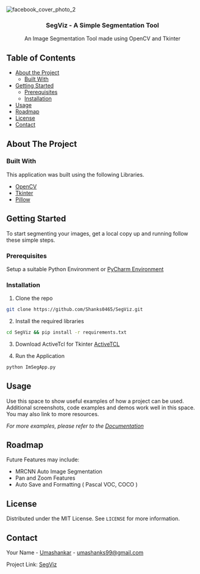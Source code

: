 
![facebook_cover_photo_2](https://user-images.githubusercontent.com/48712410/95494985-651f8c00-09bc-11eb-8d6d-e1b169271be6.png)
<br />
<p align="center">

  <h3 align="center">SegViz -  A Simple Segmentation Tool</h3>

  <p align="center">
    An Image Segmentation Tool made using OpenCV and Tkinter
  </p>
</p>



<!-- TABLE OF CONTENTS -->
## Table of Contents

* [About the Project](#about-the-project)
  * [Built With](#built-with)
* [Getting Started](#getting-started)
  * [Prerequisites](#prerequisites)
  * [Installation](#installation)
* [Usage](#usage)
* [Roadmap](#roadmap)
* [License](#license)
* [Contact](#contact)




<!-- ABOUT THE PROJECT -->
## About The Project



### Built With
This application was built using the following Libraries.
* [OpenCV](https://opencv.org/)
* [Tkinter](https://docs.python.org/3/library/tkinter.html)
* [Pillow](https://pillow.readthedocs.io/en/3.0.x/handbook/tutorial.html)



<!-- GETTING STARTED -->
## Getting Started

To start segmenting your images, get a local copy up and running follow these simple steps.

### Prerequisites

Setup a suitable Python Environment or [PyCharm Environment](https://www.jetbrains.com/pycharm/)

### Installation

1. Clone the repo
```sh
git clone https://github.com/Shanks0465/SegViz.git
```
2. Install the required libraries
```sh
cd SegViz && pip install -r requirements.txt
```
3. Download ActiveTcl for Tkinter [ActiveTCL](https://www.activestate.com/products/tcl/downloads/)

4. Run the Application
```sh
python ImSegApp.py
```



<!-- USAGE EXAMPLES -->
## Usage

Use this space to show useful examples of how a project can be used. Additional screenshots, code examples and demos work well in this space. You may also link to more resources.

_For more examples, please refer to the [Documentation](https://example.com)_



<!-- ROADMAP -->
## Roadmap

Future Features may include:
* MRCNN Auto Image Segmentation
* Pan and Zoom Features
* Auto Save and Formatting ( Pascal VOC, COCO )


<!-- LICENSE -->
## License

Distributed under the MIT License. See `LICENSE` for more information.



<!-- CONTACT -->
## Contact

Your Name - [Umashankar](https://www.linkedin.com/in/shankar-kumar-74a228146/) - umashanks99@gmail.com

Project Link: [SegViz](https://github.com/Shanks0465/SegViz)



